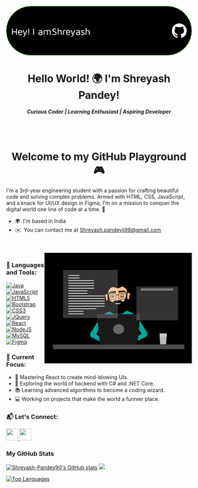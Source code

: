 <!-- Banner -->
<img src="github-header-image.png" alt="Coding GIF" height="10%">

<h1 align="center">Hello World! 🌍 I'm Shreyash Pandey!</h1>
<h5 align="center">Curious Coder | Learning Enthusiast | Aspiring Developer </h5>
<br>
<br>

<h1 align="center">Welcome to my GitHub Playground 🎮</h1>

I'm  a 3rd-year engineering student with a passion for crafting beautiful code and solving complex problems. Armed with HTML, CSS, JavaScript, and a knack for UI/UX design in Figma, I'm on a mission to conquer the digital world one line of code at a time. 🚀


* 🌍  I'm based in India
* ✉️   You can contact me at [Shreyash.pandeyji98@gmail.com](mailto:Shreyash.pandeyji98@gmail.com)
  

<br>
<br>


<img src="UI Developer.gif" align=right alt="na" width="400">

### 🔧 Languages and Tools:
<p align="left">
<a href="https://www.oracle.com/java/" target="_blank" rel="noreferrer"><img src="https://raw.githubusercontent.com/danielcranney/readme-generator/main/public/icons/skills/java-colored.svg" width="36" height="36" alt="Java" /></a><a href="https://developer.mozilla.org/en-US/docs/Web/JavaScript" target="_blank" rel="noreferrer"><img src="https://raw.githubusercontent.com/danielcranney/readme-generator/main/public/icons/skills/javascript-colored.svg" width="36" height="36" alt="JavaScript" /></a><a href="https://developer.mozilla.org/en-US/docs/Glossary/HTML5" target="_blank" rel="noreferrer"><img src="https://raw.githubusercontent.com/danielcranney/readme-generator/main/public/icons/skills/html5-colored.svg" width="36" height="36" alt="HTML5" /></a><a href="https://getbootstrap.com/" target="_blank" rel="noreferrer"><img src="https://raw.githubusercontent.com/danielcranney/readme-generator/main/public/icons/skills/bootstrap-colored.svg" width="36" height="36" alt="Bootstrap" /></a><a href="https://www.w3.org/TR/CSS/#css" target="_blank" rel="noreferrer"><img src="https://raw.githubusercontent.com/danielcranney/readme-generator/main/public/icons/skills/css3-colored.svg" width="36" height="36" alt="CSS3" /></a><a href="https://jquery.com/" target="_blank" rel="noreferrer"><img src="https://raw.githubusercontent.com/danielcranney/readme-generator/main/public/icons/skills/jquery-colored.svg" width="36" height="36" alt="JQuery" /></a><a href="https://reactjs.org/" target="_blank" rel="noreferrer"><img src="https://raw.githubusercontent.com/danielcranney/readme-generator/main/public/icons/skills/react-colored.svg" width="36" height="36" alt="React" /></a><a href="https://nodejs.org/en/" target="_blank" rel="noreferrer"><img src="https://raw.githubusercontent.com/danielcranney/readme-generator/main/public/icons/skills/nodejs-colored.svg" width="36" height="36" alt="NodeJS" /></a><a href="https://www.mysql.com/" target="_blank" rel="noreferrer"><img src="https://raw.githubusercontent.com/danielcranney/readme-generator/main/public/icons/skills/mysql-colored.svg" width="36" height="36" alt="MySQL" /></a><a href="https://www.figma.com/" target="_blank" rel="noreferrer"><img src="https://raw.githubusercontent.com/danielcranney/readme-generator/main/public/icons/skills/figma-colored.svg" width="36" height="36" alt="Figma" /></a>
</p>



### 🚀 Current Focus:
- 🧠 Mastering React to create mind-blowing UIs.
- 💼 Exploring the world of backend with C# and .NET Core.                                                            
- 📚 Learning advanced algorithms to become a coding wizard.
- 💻 Working on projects that make the world a funnier place.




### 📬 Let's Connect:

<p > <a href="https://www.github.com/Shreyash-Pandey90" target="_blank" rel="noreferrer"> <picture> <source media="(prefers-color-scheme: dark)" srcset="https://raw.githubusercontent.com/danielcranney/readme-generator/main/public/icons/socials/github-dark.svg" /> <source media="(prefers-color-scheme: light)" srcset="https://raw.githubusercontent.com/danielcranney/readme-generator/main/public/icons/socials/github.svg" /> <img src="https://raw.githubusercontent.com/danielcranney/readme-generator/main/public/icons/socials/github.svg" width="32" height="32" /> </picture> </a> <a href="https://www.linkedin.com/in/shreyash-pandey-90t" target="_blank" rel="noreferrer"> <picture> <source media="(prefers-color-scheme: dark)" srcset="https://raw.githubusercontent.com/danielcranney/readme-generator/main/public/icons/socials/linkedin-dark.svg" /> <source media="(prefers-color-scheme: light)" srcset="https://raw.githubusercontent.com/danielcranney/readme-generator/main/public/icons/socials/linkedin.svg" /> <img src="https://raw.githubusercontent.com/danielcranney/readme-generator/main/public/icons/socials/linkedin.svg" width="32" height="32" /> </picture> </a></p>

### My GitHub Stats
<p align="center">
<p>
<a href="http://www.github.com/Shreyash-Pandey90"><img src="https://github-readme-stats.vercel.app/api?username=Shreyash-Pandey90&show_icons=true&hide=&count_private=true&title_color=0891b2&text_color=ffffff&icon_color=0891b2&bg_color=181824&hide_border=true&show_icons=true" alt="Shreyash-Pandey90's GitHub stats" /></a>
<a href="http://www.github.com/Shreyash-Pandey90"><img src="https://github-readme-streak-stats.herokuapp.com/?user=Shreyash-Pandey90&stroke=ffffff&background=181824&ring=0891b2&fire=0891b2&currStreakNum=ffffff&currStreakLabel=0891b2&sideNums=ffffff&sideLabels=ffffff&dates=ffffff&hide_border=true" /></a>
</p>
<p>
<a href="https://github.com/Shreyash-Pandey90" align="left"><img src="https://github-readme-stats.vercel.app/api/top-langs/?username=Shreyash-Pandey90&langs_count=10&title_color=0891b2&text_color=ffffff&icon_color=0891b2&bg_color=181824&hide_border=true&locale=en&custom_title=Top%20%Languages" alt="Top Languages" /></a>
</p>
</p>
